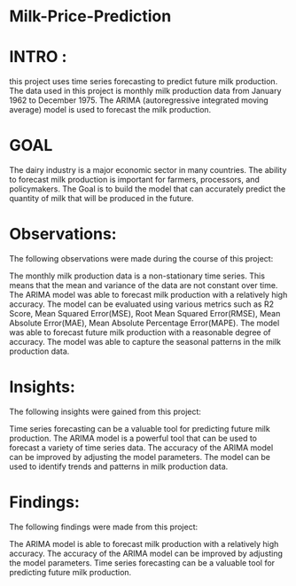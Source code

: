 # Milk-Price-Prediction
# INTRO :
this project uses time series forecasting to predict future milk production. The data used in this project is monthly milk production data from January 1962 to December 1975. The ARIMA (autoregressive integrated moving average) model is used to forecast the milk production. 
# GOAL
The dairy industry is a major economic sector in many countries. The ability to forecast milk production is important for farmers, processors, and policymakers. The Goal is to build the model that can accurately predict the quantity of milk that will be produced in the future.

# Observations:
The following observations were made during the course of this project:

The monthly milk production data is a non-stationary time series. This means that the mean and variance of the data are not constant over time.
The ARIMA model was able to forecast milk production with a relatively high accuracy.
The model can be evaluated using various metrics such as R2 Score, Mean Squared Error(MSE), Root Mean Squared Error(RMSE), Mean Absolute Error(MAE), Mean Absolute Percentage Error(MAPE).
The model was able to forecast future milk production with a reasonable degree of accuracy.
The model was able to capture the seasonal patterns in the milk production data.
# Insights:
The following insights were gained from this project:

Time series forecasting can be a valuable tool for predicting future milk production.
The ARIMA model is a powerful tool that can be used to forecast a variety of time series data.
The accuracy of the ARIMA model can be improved by adjusting the model parameters.
The model can be used to identify trends and patterns in milk production data.
# Findings:
The following findings were made from this project:

The ARIMA model is able to forecast milk production with a relatively high accuracy.
The accuracy of the ARIMA model can be improved by adjusting the model parameters.
Time series forecasting can be a valuable tool for predicting future milk production.
